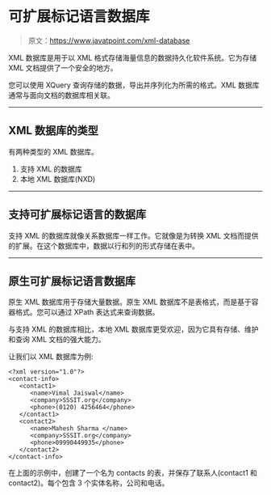 # 可扩展标记语言数据库

> 原文：<https://www.javatpoint.com/xml-database>

XML 数据库是用于以 XML 格式存储海量信息的数据持久化软件系统。它为存储 XML 文档提供了一个安全的地方。

您可以使用 XQuery 查询存储的数据，导出并序列化为所需的格式。XML 数据库通常与面向文档的数据库相关联。

* * *

## XML 数据库的类型

有两种类型的 XML 数据库。

1.  支持 XML 的数据库
2.  本地 XML 数据库(NXD)

* * *

## 支持可扩展标记语言的数据库

支持 XML 的数据库就像关系数据库一样工作。它就像是为转换 XML 文档而提供的扩展。在这个数据库中，数据以行和列的形式存储在表中。

* * *

## 原生可扩展标记语言数据库

原生 XML 数据库用于存储大量数据。原生 XML 数据库不是表格式，而是基于容器格式。您可以通过 XPath 表达式来查询数据。

与支持 XML 的数据库相比，本地 XML 数据库更受欢迎，因为它具有存储、维护和查询 XML 文档的强大能力。

让我们以 XML 数据库为例:

```
<?xml version="1.0"?>
<contact-info>
   <contact1>
      <name>Vimal Jaiswal</name>
      <company>SSSIT.org</company>
      <phone>(0120) 4256464</phone>
   </contact1>
   <contact2>
      <name>Mahesh Sharma </name>
      <company>SSSIT.org</company>
      <phone>09990449935</phone>
   </contact2>
</contact-info> 

```

在上面的示例中，创建了一个名为 contacts 的表，并保存了联系人(contact1 和 contact2)。每个包含 3 个实体名称，公司和电话。